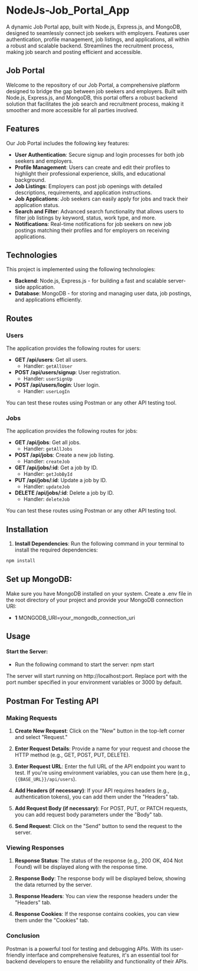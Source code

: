 # NodeJs-Job_Portal_App

A dynamic Job Portal app, built with Node.js, Express.js, and MongoDB, designed to seamlessly connect job seekers with employers. Features user authentication, profile management, job listings, and applications, all within a robust and scalable backend. Streamlines the recruitment process, making job search and posting efficient and accessible.

## Job Portal

Welcome to the repository of our Job Portal, a comprehensive platform designed to bridge the gap between job seekers and employers. Built with Node.js, Express.js, and MongoDB, this portal offers a robust backend solution that facilitates the job search and recruitment process, making it smoother and more accessible for all parties involved.

## Features

Our Job Portal includes the following key features:

- **User Authentication**: Secure signup and login processes for both job seekers and employers.
- **Profile Management**: Users can create and edit their profiles to highlight their professional experience, skills, and educational background.
- **Job Listings**: Employers can post job openings with detailed descriptions, requirements, and application instructions.
- **Job Applications**: Job seekers can easily apply for jobs and track their application status.
- **Search and Filter**: Advanced search functionality that allows users to filter job listings by keyword, status, work type, and more.
- **Notifications**: Real-time notifications for job seekers on new job postings matching their profiles and for employers on receiving applications.

## Technologies

This project is implemented using the following technologies:

- **Backend**: Node.js, Express.js - for building a fast and scalable server-side application.
- **Database**: MongoDB - for storing and managing user data, job postings, and applications efficiently.

## Routes

### Users

The application provides the following routes for users:

- **GET /api/users**: Get all users.
  - Handler: `getAllUser`
- **POST /api/users/signup**: User registration.
  - Handler: `userSignUp`
- **POST /api/users/login**: User login.
  - Handler: `userLogIn`

You can test these routes using Postman or any other API testing tool.

### Jobs

The application provides the following routes for jobs:

- **GET /api/jobs**: Get all jobs.
  - Handler: `getAllJobs`
- **POST /api/jobs**: Create a new job listing.
  - Handler: `createJob`
- **GET /api/jobs/:id**: Get a job by ID.
  - Handler: `getJobById`
- **PUT /api/jobs/:id**: Update a job by ID.
  - Handler: `updateJob`
- **DELETE /api/jobs/:id**: Delete a job by ID.
  - Handler: `deleteJob`

You can test these routes using Postman or any other API testing tool.


## Installation

1. **Install Dependencies**: Run the following command in your terminal to install the required dependencies:

```bash
npm install
```

## Set up MongoDB: 

Make sure you have MongoDB installed on your system. Create a .env file in the root directory of your project and provide your MongoDB connection URI:
 - **1** MONGODB_URI=your_mongodb_connection_uri
   
## Usage
 #### Start the Server:
  * Run the following command to start the server:
    npm start
    
The server will start running on http://localhost:port. Replace port with the port number specified in your environment variables or 3000 by default.

## Postman For Testing API

### Making Requests

1. **Create New Request**: Click on the "New" button in the top-left corner and select "Request."

2. **Enter Request Details**: Provide a name for your request and choose the HTTP method (e.g., GET, POST, PUT, DELETE).

3. **Enter Request URL**: Enter the full URL of the API endpoint you want to test. If you're using environment variables, you can use them here (e.g., `{{BASE_URL}}/api/users`).

4. **Add Headers (if necessary)**: If your API requires headers (e.g., authentication tokens), you can add them under the "Headers" tab.

5. **Add Request Body (if necessary)**: For POST, PUT, or PATCH requests, you can add request body parameters under the "Body" tab.

6. **Send Request**: Click on the "Send" button to send the request to the server.

### Viewing Responses

1. **Response Status**: The status of the response (e.g., 200 OK, 404 Not Found) will be displayed along with the response time.

2. **Response Body**: The response body will be displayed below, showing the data returned by the server.

3. **Response Headers**: You can view the response headers under the "Headers" tab.

4. **Response Cookies**: If the response contains cookies, you can view them under the "Cookies" tab.

### Conclusion

Postman is a powerful tool for testing and debugging APIs. With its user-friendly interface and comprehensive features, it's an essential tool for backend developers to ensure the reliability and functionality of their APIs.
